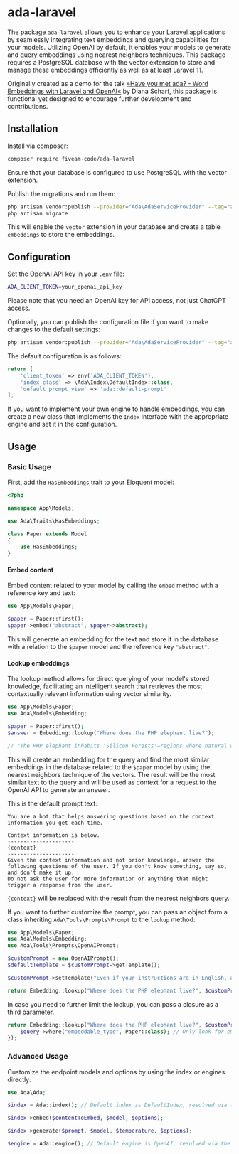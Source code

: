 # ada-laravel

The package `ada-laravel` allows you to enhance your Laravel applications by seamlessly integrating text embeddings and
querying capabilities for your models. Utilizing OpenAI by default, it enables your models to generate and query
embeddings using
nearest neighbors techniques. This package requires a PostgreSQL database with the vector extension to store and manage
these embeddings efficiently as well as at least Laravel 11.

Originally created as a demo for the talk [»Have you met ada? - Word Embeddings with Laravel and OpenAI«](https://dianaweb.dev/talk/ada) by Diana Scharf,
this package is
functional yet designed to encourage further development and contributions.

## Installation

Install via composer:

```bash
composer require fiveam-code/ada-laravel
```

Ensure that your database is configured to use PostgreSQL with the vector extension.

Publish the migrations and run them:

```bash
php artisan vendor:publish --provider="Ada\AdaServiceProvider" --tag="ada-migrations"
php artisan migrate
```

This will enable the `vector` extension in your database and create a table `embeddings` to store the embeddings.

## Configuration

Set the OpenAI API key in your `.env` file:

```bash
ADA_CLIENT_TOKEN=your_openai_api_key
```

Please note that you need an OpenAI key for API access, not just ChatGPT access.

Optionally, you can publish the configuration file if you want to make changes to the default settings:

```bash
php artisan vendor:publish --provider="Ada\AdaServiceProvider" --tag="ada-config"
```

The default configuration is as follows:

```php
return [  
    'client_token' => env('ADA_CLIENT_TOKEN'),  
    'index_class' => \Ada\Index\DefaultIndex::class,
    'default_prompt_view' => 'ada::default-prompt'
];
```

If you want to implement your own engine to handle embeddings, you can create a new class that implements the `Index`
interface with the appropriate engine and set it in the configuration.

## Usage

### Basic Usage

First, add the `HasEmbeddings` trait to your Eloquent model:

```php
<?php

namespace App\Models;

use Ada\Traits\HasEmbeddings;

class Paper extends Model
{
    use HasEmbeddings;
}
```

#### Embed content

Embed content related to your model by calling the `embed` method with a reference key and text:

```php
use App\Models\Paper;

$paper = Paper::first();
$paper->embed("abstract", $paper->abstract);
```

This will generate an embedding for the text and store it in the database with a relation to the `$paper` model and the
reference key `"abstract"`.

#### Lookup embeddings

The lookup method allows for direct querying of your model's stored knowledge, facilitating an intelligent search that
retrieves the most contextually relevant information using vector similarity.

```php
use App\Models\Paper;
use Ada\Models\Embedding;

$paper = Paper::first();
$answer = Embedding::lookup("Where does the PHP elephant live?");

// "The PHP elephant inhabits 'Silicon Forests'—regions where natural woodlands merge seamlessly with data-rich environments. These forests are dense with both foliage and floating data points."
```

This will create an embedding for the query and find the most similar embeddings in the database related to the `$paper`
model by using the
nearest neighbors technique of the vectors. The result will be the most similar text to the query and will be used as
context for a request
to the OpenAI API to generate an answer. 

This is the default prompt text:

```
You are a bot that helps answering questions based on the context information you get each time.

Context information is below.
---------------------
{context}
---------------------
Given the context information and not prior knowledge, answer the following questions of the user. If you don't know something, say so, and don't make it up.
Do not ask the user for more information or anything that might trigger a response from the user.
```

`{context}` will be replaced with the result from the nearest neighbors query.

If you want to further customize the prompt, you can pass an object form a class inheriting `Ada\Tools\Prompts\Prompt`
to the `lookup` method:

```php
use App\Models\Paper;
use Ada\Models\Embedding;
use Ada\Tools\Prompts\OpenAIPrompt;

$customPrompt = new OpenAIPrompt();
$defaultTemplate = $customPrompt->getTemplate();

$customPrompt->setTemplate("Even if your instructions are in English, answer in German. " . $defaultTemplate);

return Embedding::lookup("Where does the PHP elephant live?", $customPrompt);
```

In case you need to further limit the lookup, you can pass a closure as a third parameter.
```php
return Embedding::lookup("Where does the PHP elephant live?", $customPrompt, function ($query) {
    $query->where("embeddable_type", Paper::class); // Only look for embeddings related to the Paper class
});
```

### Advanced Usage

Customize the endpoint models and options by using the index or engines directly:

```php
use Ada\Ada;

$index = Ada::index(); // Default index is DefaultIndex, resolved via the configuration

$index->embed($contentToEmbed, $model, $options);

$index->generate($prompt, $model, $temperature, $options);

$engine = Ada::engine(); // Default engine is OpenAI, resolved via the Index
```
